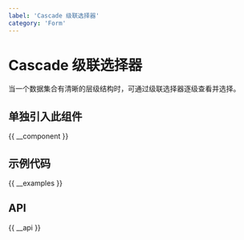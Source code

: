 ```yaml
---
label: 'Cascade 级联选择器'
category: 'Form'
---
```


# Cascade 级联选择器

当一个数据集合有清晰的层级结构时，可通过级联选择器逐级查看并选择。

## 单独引入此组件

{{ __component }}

## 示例代码

{{ __examples }}

## API

{{ __api }}
